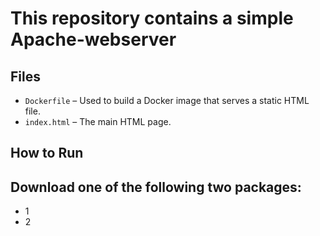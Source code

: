 # This repository contains a simple Apache-webserver

## Files

- `Dockerfile` – Used to build a Docker image that serves a static HTML file.
- `index.html` – The main HTML page.

## How to Run

## Download one of the following two packages:
* 1
* 2
